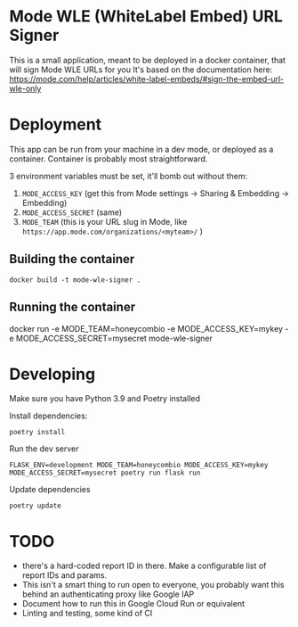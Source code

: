 # Mode WLE (WhiteLabel Embed) URL Signer

This is a small application, meant to be deployed in a docker container, that will sign Mode WLE URLs for you
It's based on the documentation here: https://mode.com/help/articles/white-label-embeds/#sign-the-embed-url-wle-only

# Deployment

This app can be run from your machine in a dev mode, or deployed as a container. Container is probably most straightforward.

3 environment variables must be set, it'll bomb out without them:
1. `MODE_ACCESS_KEY` (get this from Mode settings -> Sharing & Embedding -> Embedding)
2. `MODE_ACCESS_SECRET` (same)
3. `MODE_TEAM` (this is your URL slug in Mode, like `https://app.mode.com/organizations/<myteam>/` )

## Building the container

```
docker build -t mode-wle-signer .
```

## Running the container

docker run -e MODE_TEAM=honeycombio -e MODE_ACCESS_KEY=mykey -e MODE_ACCESS_SECRET=mysecret mode-wle-signer


# Developing

Make sure you have Python 3.9 and Poetry installed

Install dependencies:
```
poetry install
```

Run the dev server
```
FLASK_ENV=development MODE_TEAM=honeycombio MODE_ACCESS_KEY=mykey MODE_ACCESS_SECRET=mysecret poetry run flask run
```

Update dependencies
```
poetry update
```

# TODO

* there's a hard-coded report ID in there. Make a configurable list of report IDs and params.
* This isn't a smart thing to run open to everyone, you probably want this behind an authenticating proxy like Google IAP
* Document how to run this in Google Cloud Run or equivalent
* Linting and testing, some kind of CI
